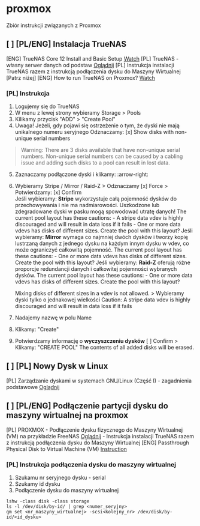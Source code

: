 # proxmox
Zbiór instrukcji związanych z Proxmox

## [ ] [PL/ENG] Instalacja TrueNAS
[ENG] TrueNAS Core 12 Install and Basic Setup [Watch](https://www.youtube.com/watch?v=WjLaK8yQAag)
[PL] TrueNAS - własny serwer danych od podstaw [Oglądnij](https://www.youtube.com/watch?v=-wxi7mBJpWo)
[PL] Instrukcja instalacji TrueNAS razem z instrukcją podłączenia dysku do Maszyny Wirtualnej [Patrz niżej]
[ENG] How to run TrueNAS on Proxmox? [Watch](https://www.youtube.com/watch?v=M3pKprTdNqQ)
### [PL] Instrukcja 
1. Logujemy się do TrueNAS
2. W menu z lewej strony wybieramy Storage > Pools
3. Kilikamy przycisk "ADD" > "Create Pool"
4. Uwaga! Jeżeli, gdy pojawi się ostrzeżenie o tym, że dyski nie mają unikalnego numeru seryjnego
    Odznaczamy: [x] Show disks with non-unique serial numbers
> Warning: There are 3 disks available that have non-unique serial numbers. Non-unique serial numbers can be caused by a cabling issue and adding such disks to a pool can result in lost data.
5. Zaznaczamy podłączone dyski i klikamy: :arrow-right:
6. Wybieramy Stripe / Mirror / Raid-Z > Odznaczamy [x] Force > Potwierdzamy: [x] Confirm   
    Jeśli wybieramy: **Stripe** wykorzystuje całą pojemność dysków do przechowywania i nie ma nadmiarowości. Uszkodzone lub zdegradowane dyski w pasku mogą spowodować utratę danych!
        The current pool layout has these cautions:
            - A stripe data vdev is highly discouraged and will result in data loss if it fails
            - One or more data vdevs has disks of different sizes.
        Create the pool with this layout?
    Jeśli wybieramy: **Mirror** wymaga co najmniej dwóch dysków i tworzy kopię lustrzaną danych z jednego dysku na każdym innym dysku w vdev, co może ograniczyć całkowitą pojemność.
        The current pool layout has these cautions:
            - One or more data vdevs has disks of different sizes.
        Create the pool with this layout?
    Jeśli wybieramy: **Raid-Z** oferują różne proporcje redundancji danych i całkowitej pojemności wybranych dysków.
        The current pool layout has these cautions:
            - One or more data vdevs has disks of different sizes.
        Create the pool with this layout?

    Mixing disks of different sizes in a vdev is not allowed. > Wybieramy dyski tylko o jednakowej wielkości
    Caution: A stripe data vdev is highly discouraged and will result in data loss if it fails

7. Nadajemy nazwę w polu Name
8. Klikamy: "Create" 
9. Potwierdzamy informację o **wyczyszczeniu dysków** [ ] Confirm > Klikamy: "CREATE POOL"
    The contents of all added disks will be erased.

## [ ] [PL] Nowy Dysk w Linux
[PL] Zarządzanie dyskami w systemach GNU/Linux (Część I) - zagadnienia podstawowe [Oglądnij](https://www.youtube.com/watch?v=B7AVlP4GpZQ)

## [ ] [PL/ENG] Podłączenie partycji dysku do maszyny wirtualnej na proxmox
[PL] PROXMOX - Podłączenie dysku fizycznego do Maszyny Wirtualnej (VM) na przykładzie FreeNAS [Oglądnij](https://www.youtube.com/watch?v=31bSvxg-uAY)
    - Instrukcja instalacji TrueNAS razem z instrukcją podłączenia dysku do Maszyny Wirtualnej
[ENG] Passthrough Physical Disk to Virtual Machine (VM) [Instruction](https://pve.proxmox.com/wiki/Passthrough_Physical_Disk_to_Virtual_Machine_(VM))

 ### [PL] Instrukcja podłączenia dysku do maszyny wirtualnej
1. Szukamu nr seryjnego dysku - serial
2. Szukamy id dysku
3. Podłączenie dysku do maszyny wirtualnej
```
lshw -class disk -class storage
ls -l /dev/disk/by-id/ | grep <numer_seryjny>
qm set <nr_maszyny_wirtualnej> -scsi<kolejny_nr> /dev/disk/by-id/<id_dysku>
```